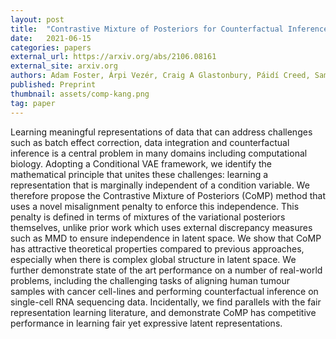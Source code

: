 ```yaml
---
layout: post
title:  "Contrastive Mixture of Posteriors for Counterfactual Inference, Data Integration and Fairness"
date:   2021-06-15
categories: papers
external_url: https://arxiv.org/abs/2106.08161
external_site: arxiv.org
authors: Adam Foster, Árpi Vezér, Craig A Glastonbury, Páidí Creed, Sam Abujudeh, Aaron Sim
published: Preprint
thumbnail: assets/comp-kang.png
tag: paper
---
```


Learning meaningful representations of data that can address challenges such as batch effect correction, data integration and counterfactual inference is a central problem in many domains including computational biology. Adopting a Conditional VAE framework, we identify the mathematical principle that unites these challenges: learning a representation that is marginally independent of a condition variable. We therefore propose the Contrastive Mixture of Posteriors (CoMP) method that uses a novel misalignment penalty to enforce this independence. This penalty is defined in terms of mixtures of the variational posteriors themselves, unlike prior work which uses external discrepancy measures such as MMD to ensure independence in latent space. We show that CoMP has attractive theoretical properties compared to previous approaches, especially when there is complex global structure in latent space. We further demonstrate state of the art performance on a number of real-world problems, including the challenging tasks of aligning human tumour samples with cancer cell-lines and performing counterfactual inference on single-cell RNA sequencing data. Incidentally, we find parallels with the fair representation learning literature, and demonstrate CoMP has competitive performance in learning fair yet expressive latent representations. 
